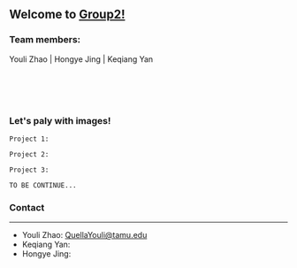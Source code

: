 ## Welcome to [Group2!](https://github.com/Mooler0410/IMMagician/edit/gh-pages/index.md)


### Team members: 
Youli Zhao | Hongye Jing | Keqiang Yan

```





```



### Let's paly with images!


```
Project 1: 
```

```
Project 2: 
```

```
Project 3: 
```

```
TO BE CONTINUE...
```


### Contact
***
* Youli Zhao: QuellaYouli@tamu.edu
* Keqiang Yan:
* Hongye Jing:
